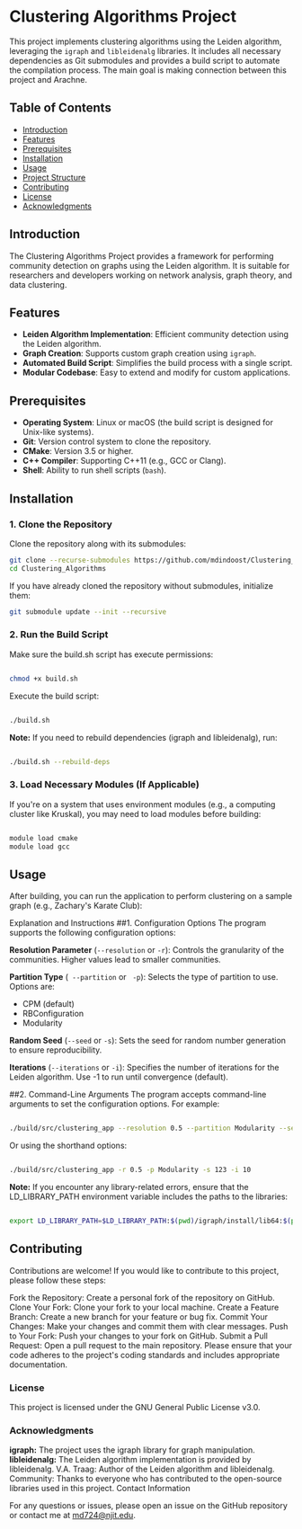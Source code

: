 # Clustering Algorithms Project

This project implements clustering algorithms using the Leiden algorithm, leveraging the `igraph` and `libleidenalg` libraries. It includes all necessary dependencies as Git submodules and provides a build script to automate the compilation process. The main goal is making connection between this project and Arachne.

## Table of Contents

- [Introduction](#introduction)
- [Features](#features)
- [Prerequisites](#prerequisites)
- [Installation](#installation)
- [Usage](#usage)
- [Project Structure](#project-structure)
- [Contributing](#contributing)
- [License](#license)
- [Acknowledgments](#acknowledgments)

## Introduction

The Clustering Algorithms Project provides a framework for performing community detection on graphs using the Leiden algorithm. It is suitable for researchers and developers working on network analysis, graph theory, and data clustering.

## Features

- **Leiden Algorithm Implementation**: Efficient community detection using the Leiden algorithm.
- **Graph Creation**: Supports custom graph creation using `igraph`.
- **Automated Build Script**: Simplifies the build process with a single script.
- **Modular Codebase**: Easy to extend and modify for custom applications.

## Prerequisites

- **Operating System**: Linux or macOS (the build script is designed for Unix-like systems).
- **Git**: Version control system to clone the repository.
- **CMake**: Version 3.5 or higher.
- **C++ Compiler**: Supporting C++11 (e.g., GCC or Clang).
- **Shell**: Ability to run shell scripts (`bash`).

## Installation

### 1. Clone the Repository

Clone the repository along with its submodules:

```bash
git clone --recurse-submodules https://github.com/mdindoost/Clustering_Algorithms.git
cd Clustering_Algorithms
```
If you have already cloned the repository without submodules, initialize them:
```bash
git submodule update --init --recursive
```

### 2. Run the Build Script
Make sure the build.sh script has execute permissions:

```bash

chmod +x build.sh
```

Execute the build script:
```bash

./build.sh
```

**Note:** If you need to rebuild dependencies (igraph and libleidenalg), run:

```bash

./build.sh --rebuild-deps
```
### 3. Load Necessary Modules (If Applicable)
If you're on a system that uses environment modules (e.g., a computing cluster like Kruskal), you may need to load modules before building:

```bash

module load cmake
module load gcc
```
## Usage
After building, you can run the application to perform clustering on a sample graph (e.g., Zachary's Karate Club):

Explanation and Instructions
##1. Configuration Options
The program supports the following configuration options:

**Resolution Parameter** (```--resolution``` or ```-r```): Controls the granularity of the communities. Higher values lead to smaller communities.

  **Partition Type** (``` --partition``` or ``` -p```): Selects the type of partition to use. Options are:

- CPM (default)
- RBConfiguration
- Modularity

**Random Seed** (```--seed``` or ```-s```): Sets the seed for random number generation to ensure reproducibility.

**Iterations** (```--iterations``` or ```-i```): Specifies the number of iterations for the Leiden algorithm. Use -1 to run until convergence (default).

##2. Command-Line Arguments
The program accepts command-line arguments to set the configuration options. For example:

```bash

./build/src/clustering_app --resolution 0.5 --partition Modularity --seed 123 --iterations 10
```
Or using the shorthand options:

```bash

./build/src/clustering_app -r 0.5 -p Modularity -s 123 -i 10
```
**Note:** If you encounter any library-related errors, ensure that the LD_LIBRARY_PATH environment variable includes the paths to the libraries:

```bash

export LD_LIBRARY_PATH=$LD_LIBRARY_PATH:$(pwd)/igraph/install/lib64:$(pwd)/libleidenalg/install/lib64
```

## Contributing
Contributions are welcome! If you would like to contribute to this project, please follow these steps:

Fork the Repository: Create a personal fork of the repository on GitHub.
Clone Your Fork: Clone your fork to your local machine.
Create a Feature Branch: Create a new branch for your feature or bug fix.
Commit Your Changes: Make your changes and commit them with clear messages.
Push to Your Fork: Push your changes to your fork on GitHub.
Submit a Pull Request: Open a pull request to the main repository.
Please ensure that your code adheres to the project's coding standards and includes appropriate documentation.

### License
This project is licensed under the GNU General Public License v3.0.

### Acknowledgments
**igraph:** The project uses the igraph library for graph manipulation.
**libleidenalg:** The Leiden algorithm implementation is provided by libleidenalg.
V.A. Traag: Author of the Leiden algorithm and libleidenalg.
Community: Thanks to everyone who has contributed to the open-source libraries used in this project.
Contact Information

For any questions or issues, please open an issue on the GitHub repository or contact me at md724@njit.edu.


